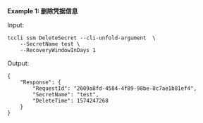 **Example 1: 删除凭据信息**



Input: 

```
tccli ssm DeleteSecret --cli-unfold-argument  \
    --SecretName test \
    --RecoveryWindowInDays 1
```

Output: 
```
{
    "Response": {
        "RequestId": "2609a8fd-4584-4f89-98be-8c7ae1b81ef4",
        "SecretName": "test",
        "DeleteTime": 1574247268
    }
}
```

